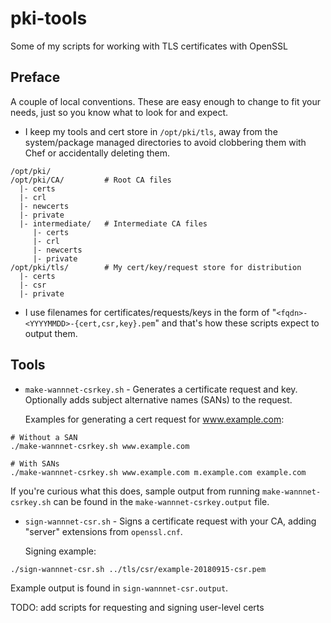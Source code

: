 # pki-tools

Some of my scripts for working with TLS certificates with OpenSSL


Preface
-------
A couple of local conventions. These are easy enough to change to fit
your needs, just so you know what to look for and expect.

* I keep my tools and cert store in `/opt/pki/tls`, away from the
  system/package managed directories to avoid clobbering them with Chef
  or accidentally deleting them.

```
/opt/pki/
/opt/pki/CA/         # Root CA files
  |- certs
  |- crl
  |- newcerts
  |- private
  |- intermediate/   # Intermediate CA files
     |- certs
     |- crl
     |- newcerts
     |- private
/opt/pki/tls/        # My cert/key/request store for distribution
  |- certs
  |- csr
  |- private
```

* I use filenames for certificates/requests/keys in the form of
  "`<fqdn>-<YYYYMMDD>-{cert,csr,key}.pem`" and that's how these scripts
  expect to output them.

Tools
-----

* `make-wannnet-csrkey.sh` - Generates a certificate request and key.
  Optionally adds subject alternative names (SANs) to the request.

  Examples for generating a cert request for www.example.com:

```
# Without a SAN
./make-wannnet-csrkey.sh www.example.com

# With SANs
./make-wannnet-csrkey.sh www.example.com m.example.com example.com
``` 

  If you're curious what this does, sample output from running
  `make-wannnet-csrkey.sh` can be found in the `make-wannnet-csrkey.output`
  file.

* `sign-wannnet-csr.sh` - Signs a certificate request with your CA,
  adding "server" extensions from `openssl.cnf`.

  Signing example:
```
./sign-wannnet-csr.sh ../tls/csr/example-20180915-csr.pem
```

  Example output is found in `sign-wannnet-csr.output`.


TODO: add scripts for requesting and signing user-level certs
